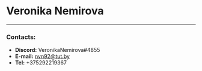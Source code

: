 # Veronika Nemirova
----------
### Contacts:
- **Discord:** VeronikaNemirova#4855
- **E-mail:** nvn92@tut.by
- **Tel:** +375292219367